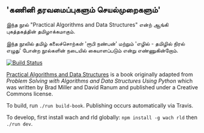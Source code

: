 'கணினி தரவமைப்புகளும் செயல்முறைகளும்'
---
இந்த நூல் "Practical Algorithms and Data Structures" என்ற் ஆங்கி புகத்தகத்தின் தமிழாக்கமாகும்.

இந்த நூலில் தமிழ் கலைச்சொற்கள் 'ரூபி நண்பன்' மற்றும் 'எழில் - தமிழில் நிரல் எழுது' போன்ற நூல்களின் நடையில் கையாளப்படும் என்று எண்ணுகின்றோம்.

[![Build Status](https://travis-ci.org/Bradfield/algos.svg?branch=master)](https://travis-ci.org/Bradfield/algos)

[Practical Algorithms and Data Structures](http://bradfieldcs.com/algos) is a book originally adapted from _Problem Solving with Algorithms and Data Structures Using Python_ which was written by Brad Miller and David Ranum and published under a Creative Commons license.

To build, run `./run build-book`. Publishing occurs automatically via Travis.

To develop, first install wach and rld globally: `npm install -g wach rld` then `./run dev`.
